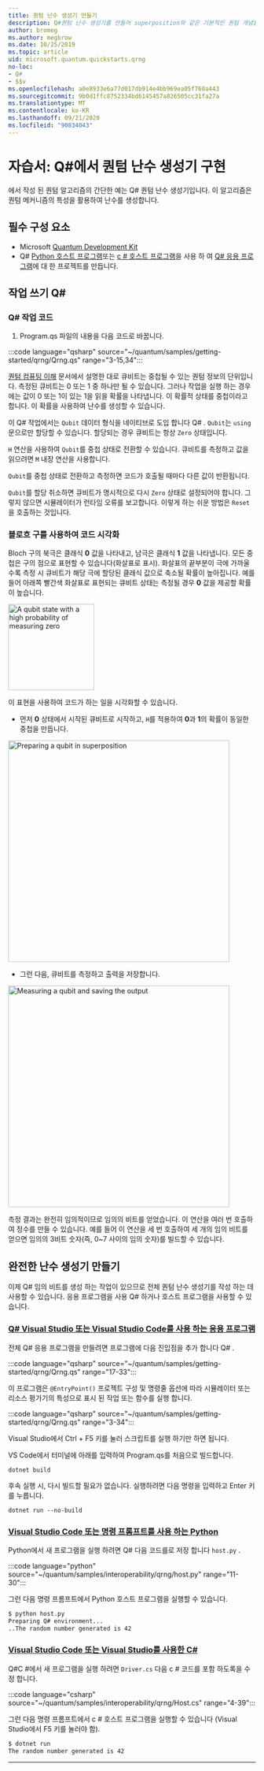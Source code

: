 ```yaml
---
title: 퀀텀 난수 생성기 만들기
description: Q#퀀텀 난수 생성기를 만들어 superposition와 같은 기본적인 퀀텀 개념을 보여 주는 프로젝트를 빌드합니다.
author: bromeg
ms.author: megbrow
ms.date: 10/25/2019
ms.topic: article
uid: microsoft.quantum.quickstarts.qrng
no-loc:
- Q#
- $$v
ms.openlocfilehash: a0e8933e6a77d017db914e4bb969ea05f760a443
ms.sourcegitcommit: 9b0d1ffc8752334bd6145457a826505cc31fa27a
ms.translationtype: MT
ms.contentlocale: ko-KR
ms.lasthandoff: 09/21/2020
ms.locfileid: "90834043"
---
```

# <a name="tutorial-implement-a-quantum-random-number-generator-in-q"></a>자습서: Q\#에서 퀀텀 난수 생성기 구현

에서 작성 된 퀀텀 알고리즘의 간단한 예는 Q# 퀀텀 난수 생성기입니다. 이 알고리즘은 퀀텀 메커니즘의 특성을 활용하여 난수를 생성합니다.

## <a name="prerequisites"></a>필수 구성 요소

- Microsoft [Quantum Development Kit](xref:microsoft.quantum.install)
- Q# [Python 호스트 프로그램](xref:microsoft.quantum.install.python)또는 [c # 호스트 프로그램](xref:microsoft.quantum.install.cs)을 사용 하 여 [ Q# 응용 프로그램](xref:microsoft.quantum.install.standalone)에 대 한 프로젝트를 만듭니다.

## <a name="write-a-no-locq-operation"></a>작업 쓰기 Q#

### <a name="no-locq-operation-code"></a>Q# 작업 코드

1. Program.qs 파일의 내용을 다음 코드로 바꿉니다.

:::code language="qsharp" source="~/quantum/samples/getting-started/qrng/Qrng.qs" range="3-15,34":::

[퀀텀 컴퓨팅 이해](xref:microsoft.quantum.overview.understanding) 문서에서 설명한 대로 큐비트는 중첩될 수 있는 퀀텀 정보의 단위입니다. 측정된 큐비트는 0 또는 1 중 하나만 될 수 있습니다. 그러나 작업을 실행 하는 경우에는 값이 0 또는 1이 있는 1을 읽을 확률을 나타냅니다. 이 확률적 상태를 중첩이라고 합니다. 이 확률을 사용하여 난수를 생성할 수 있습니다.

이 Q# 작업에서는 `Qubit` 데이터 형식을 네이티브로 도입 합니다 Q# . `Qubit`는 `using` 문으로만 할당할 수 있습니다. 할당되는 경우 큐비트는 항상 `Zero` 상태입니다. 

`H` 연산을 사용하여 `Qubit`를 중첩 상태로 전환할 수 있습니다. 큐비트를 측정하고 값을 읽으려면 `M` 내장 연산을 사용합니다.

`Qubit`를 중첩 상태로 전환하고 측정하면 코드가 호출될 때마다 다른 값이 반환됩니다.

`Qubit`를 할당 취소하면 큐비트가 명시적으로 다시 `Zero` 상태로 설정되어야 합니다. 그렇지 않으면 시뮬레이터가 런타임 오류를 보고합니다. 이렇게 하는 쉬운 방법은 `Reset`을 호출하는 것입니다.

### <a name="visualizing-the-code-with-the-bloch-sphere"></a>블로흐 구를 사용하여 코드 시각화

Bloch 구의 북극은 클래식 **0** 값을 나타내고, 남극은 클래식 **1** 값을 나타냅니다. 모든 중첩은 구의 점으로 표현할 수 있습니다(화살표로 표시). 화살표의 끝부분이 극에 가까울수록 측정 시 큐비트가 해당 극에 할당된 클래식 값으로 축소될 확률이 높아집니다. 예를 들어 아래쪽 빨간색 화살표로 표현되는 큐비트 상태는 측정될 경우 **0** 값을 제공할 확률이 높습니다.

<img src="~/media/qrng-Bloch.png" width="175" alt="A qubit state with a high probability of measuring zero">

이 표현을 사용하여 코드가 하는 일을 시각화할 수 있습니다.

* 먼저 **0** 상태에서 시작된 큐비트로 시작하고, `H`를 적용하여 **0**과 **1**의 확률이 동일한 중첩을 만듭니다.

<img src="~/media/qrng-H.png" width="450" alt="Preparing a qubit in superposition">

* 그런 다음, 큐비트를 측정하고 출력을 저장합니다.

<img src="~/media/qrng-meas.png" width="450" alt="Measuring a qubit and saving the output">

측정 결과는 완전히 임의적이므로 임의의 비트를 얻었습니다. 이 연산을 여러 번 호출하여 정수를 만들 수 있습니다. 예를 들어 이 연산을 세 번 호출하여 세 개의 임의 비트를 얻으면 임의의 3비트 숫자(즉, 0~7 사이의 임의 숫자)를 빌드할 수 있습니다.


## <a name="creating-a-complete-random-number-generator"></a>완전한 난수 생성기 만들기

이제 Q# 임의 비트를 생성 하는 작업이 있으므로 전체 퀀텀 난수 생성기를 작성 하는 데 사용할 수 있습니다. 응용 프로그램을 사용 Q# 하거나 호스트 프로그램을 사용할 수 있습니다.



### <a name="no-locq-applications-with-visual-studio-or-visual-studio-code"></a>[Q# Visual Studio 또는 Visual Studio Code를 사용 하는 응용 프로그램](#tab/tabid-qsharp)

전체 Q# 응용 프로그램을 만들려면 프로그램에 다음 진입점을 추가 합니다 Q# . 

:::code language="qsharp" source="~/quantum/samples/getting-started/qrng/Qrng.qs" range="17-33":::

이 프로그램은 `@EntryPoint()` 프로젝트 구성 및 명령줄 옵션에 따라 시뮬레이터 또는 리소스 평가기의 특성으로 표시 된 작업 또는 함수를 실행 합니다.

:::code language="qsharp" source="~/quantum/samples/getting-started/qrng/Qrng.qs" range="3-34":::

Visual Studio에서 Ctrl + F5 키를 눌러 스크립트를 실행 하기만 하면 됩니다.

VS Code에서 터미널에 아래를 입력하여 Program.qs를 처음으로 빌드합니다.

```dotnetcli
dotnet build
```

후속 실행 시, 다시 빌드할 필요가 없습니다. 실행하려면 다음 명령을 입력하고 Enter 키를 누릅니다.

```dotnetcli
dotnet run --no-build
```

### <a name="python-with-visual-studio-code-or-the-command-prompt"></a>[Visual Studio Code 또는 명령 프롬프트를 사용 하는 Python](#tab/tabid-python)

Python에서 새 프로그램을 실행 하려면 Q# 다음 코드를로 저장 합니다 `host.py` .

:::code language="python" source="~/quantum/samples/interoperability/qrng/host.py" range="11-30":::

그런 다음 명령 프롬프트에서 Python 호스트 프로그램을 실행할 수 있습니다.

```bash
$ python host.py
Preparing Q# environment...
..The random number generated is 42
```

### <a name="c-with-visual-studio-code-or-visual-studio"></a>[Visual Studio Code 또는 Visual Studio를 사용한 C#](#tab/tabid-csharp)

Q#C #에서 새 프로그램을 실행 하려면 `Driver.cs` 다음 c # 코드를 포함 하도록을 수정 합니다.

:::code language="csharp" source="~/quantum/samples/interoperability/qrng/Host.cs" range="4-39":::

그런 다음 명령 프롬프트에서 c # 호스트 프로그램을 실행할 수 있습니다 (Visual Studio에서 F5 키를 눌러야 함).

```bash
$ dotnet run
The random number generated is 42
```

***

